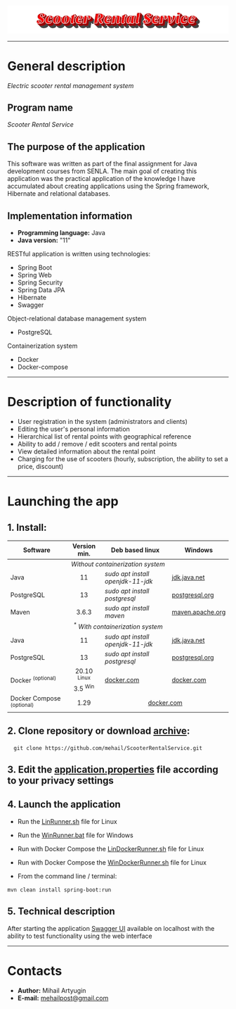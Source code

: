 <img src="https://github.com/mehail/ScooterRentalService/blob/master/other/logo/logo.png"/>

____

# General description

*Electric scooter rental management system*

## Program name

*Scooter Rental Service*

## The purpose of the application

This software was written as part of the final assignment for Java development courses from SENLA. The main goal of
creating this application was the practical application of the knowledge I have accumulated about creating applications
using the Spring framework, Hibernate and relational databases.

## Implementation information

* **Programming language:** Java
* **Java version:** "11"

RESTful application is written using technologies:

* Spring Boot
* Spring Web
* Spring Security
* Spring Data JPA
* Hibernate
* Swagger

Object-relational database management system

* PostgreSQL

Containerization system

* Docker
* Docker-compose

___

# Description of functionality

* User registration in the system (administrators and clients)
* Editing the user's personal information
* Hierarchical list of rental points with geographical reference
* Ability to add / remove / edit scooters and rental points
* View detailed information about the rental point
* Charging for the use of scooters (hourly, subscription, the ability to set a price, discount)

___

# Launching the app

## 1. Install:

<table>
    <thead>
        <tr>
            <th>Software</th>
            <th>Version min.</th>
            <th>Deb based linux</th>
            <th>Windows</th>
        </tr>
    </thead>
    <tbody>
        <tr>
            <td colspan="4" align="center"><i>Without containerization system</i></td>
        </tr>
        <tr>
            <td>Java</td>
            <td align="center">11</td>
            <td><i>sudo apt install openjdk-11-jdk</i></td>
            <td><a href="https://jdk.java.net/java-se-ri/11">jdk.java.net</a></td>
        </tr>
        <tr>
            <td>PostgreSQL</td>
            <td align="center">13</td>
            <td><i>sudo apt install postgresql</i></td>
            <td><a href="https://www.postgresql.org/download/windows/">postgresql.org</a></td>
        </tr>
        <tr>
            <td>Maven</td>
            <td align="center">3.6.3</td>
            <td><i>sudo apt install maven</i></td>
            <td><a href="https://maven.apache.org/download.cgi">maven.apache.org</a></td>
        </tr>
        <tr>
            <td colspan="4" align="center"><i><sup>*</sup> With containerization system</i></td>
        </tr>
        <tr>
            <td>Java</td>
            <td align="center">11</td>
            <td><i>sudo apt install openjdk-11-jdk</i></td>
            <td><a href="https://jdk.java.net/java-se-ri/11">jdk.java.net</a></td>
        </tr>
        <tr>
            <td>PostgreSQL</td>
            <td align="center">13</td>
            <td><i>sudo apt install postgresql</i></td>
            <td><a href="https://www.postgresql.org/download/windows/">postgresql.org</a></td>
        </tr>
        <tr>
            <td>Docker <sup>(optional)</sup></td>
            <td align="center">20.10 <sup>Linux</sup>
                <br>3.5 <sup>Win</sup></td>
            <td><a href="https://docs.docker.com/docker-for-windows/install/">docker.com</a></td>
            <td><a href="https://docs.docker.com/engine/install/ubuntu/">docker.com</a></td>
        </tr>
        <tr>
            <td>Docker Compose <sup>(optional)</sup></td>
            <td align="center">1.29</td>
            <td colspan="2" align="center"><a href="https://docs.docker.com/compose/install/">docker.com</a></td>
        </tr>
    </tbody>
</table>

## 2. Clone repository or download [archive](https://github.com/mehail/ScooterRentalService/archive/master.zip):

```
  git clone https://github.com/mehail/ScooterRentalService.git
```

## 3. Edit the [application.properties](core/src/main/resources/application.properties) file according to your privacy settings

## 4. Launch the application

* Run the [LinRunner.sh](LinRunner.sh) file for Linux
* Run the [WinRunner.bat](WinRunner.bat) file for Windows


* Run with Docker Compose the [LinDockerRunner.sh](LinDockerRunner.sh) file for Linux
* Run with Docker Compose the [WinDockerRunner.sh](WinDockerRunner.bat) file for Linux


* From the command line / terminal:
```
mvn clean install spring-boot:run
```



## 5. Technical description

After starting the
application <a href="http://localhost:8080/swagger-ui/index.html?configUrl=/v3/api-docs/swagger-config#/">Swagger UI</a>
available on localhost with the ability to test functionality using the web interface
____

# Contacts

* **Author:** Mihail Artyugin
* **E-mail:** mehailpost@gmail.com